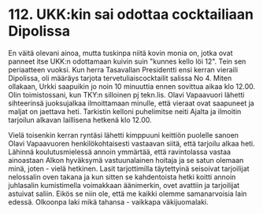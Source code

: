 


    
# 112. UKK:kin sai odottaa cocktailiaan Dipolissa

En väitä olevani ainoa, mutta tuskinpa niitä kovin monia on, jotka ovat panneet itse UKK:n odottamaan kuivin suin "kunnes 
kello löi 12". Tein sen periaatteen vuoksi. Kun herra Tasavallan Presidentti ensi kerran vieraili Dipolissa, oli määräys tarjota 
tervetuliaiscocktailit salissa No 4. Miten ollakaan, Urkki saapuikin jo noin 10 minuuttia ennen sovittua aikaa klo 12.00. Olin 
toimistossani, kun TKY:n silloinen pj tekn.lis. Olavi Vapaavuori lähetti sihteerinsä juoksujalkaa ilmoittamaan minulle, että 
vieraat ovat saapuneet ja maljat on jaettava heti. Tarkistin kelloni puhelimitse neiti Ajalta ja ilmoitin tarjoilun alkavan 
laillisena hetkenä klo 12.00.

Vielä toisenkin kerran ryntäsi lähetti kimppuuni keittiön puolelle sanoen Olavi Vapaavuoren henkilökohtaisesti vastaavan 
siitä, että tarjoilu alkaa heti. Lähinnä koulutusmielessä annoin ymmärtää, että ravintolassa vastaa ainoastaan Alkon hyväksymä 
vastuunalainen hoitaja ja se satun olemaan minä, joten - vielä hetkinen. Lasit tarjottimilla täytettyinä seisoivat tarjoilijat 
nelossalin oven takana ja kun sitten se kahdentoista hetki koitti annoin juhlasalin kumistimella voimakkaan äänimerkin, ovet 
avattiin ja tarjoilijat astuivat saliin. Eikös se niin ole, että me kaikki olemme samanarvoisia lain edessä. Olkoonpa laki mikä 
tahansa - vaikkapa väkijuomalaki.

